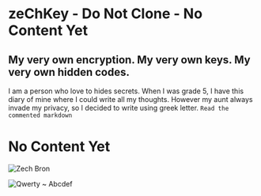 # zeChKey - Do Not Clone - No Content Yet 
My very own encryption. My very own keys. My very own hidden codes. 
---
I am a person who love to hides secrets. When I was grade 5, I have this diary of mine where I could write all my thoughts. However my aunt always invade my privacy, so I decided to write using greek letter. <!-- Μθντικ να ακονγ μαηθλογ σαυο Ηαζελ Ροσε Μανι;θιζ ακα Αζιελ ορ Αζειλ Γαβριελ --> `Read the commented markdown` 


# No Content Yet

![Zech Bron](https://raw.githubusercontent.com/ZechBron/zeChKey/zeChez-Bron/20201002_151708.gif)

![Qwerty ~ Abcdef](https://raw.githubusercontent.com/ZechBron/zeChKey/zeChez-Bron/20201002_202320.gif)
